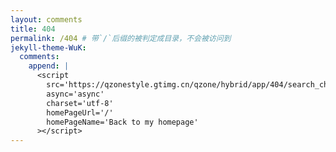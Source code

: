 ```yaml
---
layout: comments
title: 404
permalink: /404 # 带`/`后缀的被判定成目录，不会被访问到
jekyll-theme-WuK:
  comments:
    append: |
      <script
        src='https://qzonestyle.gtimg.cn/qzone/hybrid/app/404/search_children.js'
        async='async'
        charset='utf-8'
        homePageUrl='/'
        homePageName='Back to my homepage'
      ></script>
---
```


